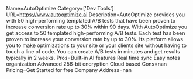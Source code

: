 Name=AutoOptimize
Category=['Dev Tools']
URL=https://www.autooptimize.ai
Description=AutoOptimize provides you with 50 high-performing templated A/B tests that have been proven to increase conversion rate up to 30% within 90 days. With AutoOptimize you get access to 50 templated high-performing A/B tests. Each test has been proven to increase your conversion rate by up to 30%. Its platform allows you to make optimizations to your site or your clients site without having to touch a line of code. You can create A/B tests in minutes and get results typically in 2 weeks.
Pros=Built-in AI features Real time sync Easy notes organization Advanced 256-bit encryption Cloud based
Cons=nan
Pricing=Get Started for free
Company Address=nan
